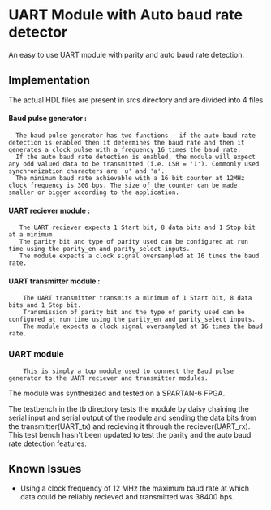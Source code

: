 # UART Module with Auto baud rate detector
An easy to use UART module with parity and auto baud rate detection.
  
## Implementation
  The actual HDL files are present in srcs directory and are divided into 4 files
  
  #### Baud pulse generator : 
      The baud pulse generator has two functions - if the auto baud rate detection is enabled then it determines the baud rate and then it generates a clock pulse with a frequency 16 times the baud rate. 
      If the auto baud rate detection is enabled, the module will expect any odd valued data to be transmitted (i.e. LSB = '1'). Commonly used synchronization characters are 'u' and 'a'.
      The minimum baud rate achievable with a 16 bit counter at 12MHz clock frequency is 300 bps. The size of the counter can be made smaller or bigger according to the application.
      
  #### UART reciever module :
       The UART reciever expects 1 Start bit, 8 data bits and 1 Stop bit at a minimum. 
       The parity bit and type of parity used can be configured at run time using the parity_en and parity_select inputs. 
       The module expects a clock signal oversampled at 16 times the baud rate.

  #### UART transmitter module :
        The UART transmitter transmits a minimum of 1 Start bit, 8 data bits and 1 Stop bit. 
        Transmission of parity bit and the type of parity used can be configured at run time using the parity_en and parity_select inputs. 
        The module expects a clock signal oversampled at 16 times the baud rate.
        
  ### UART module
        This is simply a top module used to connect the Baud pulse generator to the UART reciever and transmitter modules.

The module was synthesized and tested on a SPARTAN-6 FPGA.

The testbench in the tb directory tests the module by daisy chaining the serial input and serial output of the module and sending the data bits from the transmitter(UART_tx) and recieving it through the reciever(UART_rx). This test bench hasn't been updated to test the parity and the auto baud rate detection features. 

## Known Issues

* Using a clock frequency of 12 MHz the maximum baud rate at which data could be reliably recieved and transmitted was 38400 bps.

